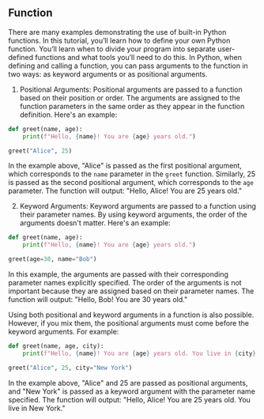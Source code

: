 ## Function
There are many examples demonstrating the use of built-in Python functions. In this tutorial, you’ll learn how to define your own Python function. You’ll learn when to divide your program into separate user-defined functions and what tools you’ll need to do this.
In Python, when defining and calling a function, you can pass arguments to the function in two ways: as keyword arguments or as positional arguments.

1. Positional Arguments:
   Positional arguments are passed to a function based on their position or order. The arguments are assigned to the function parameters in the same order as they appear in the function definition. Here's an example:

```python
def greet(name, age):
    print(f"Hello, {name}! You are {age} years old.")

greet("Alice", 25)
```
In the example above, "Alice" is passed as the first positional argument, which corresponds to the `name` parameter in the `greet` function. Similarly, 25 is passed as the second positional argument, which corresponds to the `age` parameter. The function will output: "Hello, Alice! You are 25 years old."

2. Keyword Arguments:
   Keyword arguments are passed to a function using their parameter names. By using keyword arguments, the order of the arguments doesn't matter. Here's an example:

```python
def greet(name, age):
    print(f"Hello, {name}! You are {age} years old.")

greet(age=30, name="Bob")
```
In this example, the arguments are passed with their corresponding parameter names explicitly specified. The order of the arguments is not important because they are assigned based on their parameter names. The function will output: "Hello, Bob! You are 30 years old."

Using both positional and keyword arguments in a function is also possible. However, if you mix them, the positional arguments must come before the keyword arguments. For example:

```python
def greet(name, age, city):
    print(f"Hello, {name}! You are {age} years old. You live in {city}.")

greet("Alice", 25, city="New York")
```

In the example above, "Alice" and 25 are passed as positional arguments, and "New York" is passed as a keyword argument with the parameter name specified. The function will output: "Hello, Alice! You are 25 years old. You live in New York."
